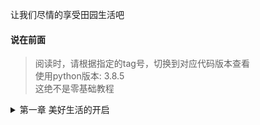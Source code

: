 让我们尽情的享受田园生活吧


#### 说在前面

> 阅读时，请根据指定的tag号，切换到对应代码版本查看  
> 使用python版本: 3.8.5  
> 这绝不是零基础教程  
<details>
<summary>第一章 美好生活的开启</summary>
<pre><code>
<a href="https://github.com/bxxfighting/rurality/blob/master/how/to/do/1.md">第一节 开启美好生活</a>
<a href="https://github.com/bxxfighting/rurality/blob/master/how/to/do/2.md">第二节 增加常用的工具方法</a>
<a href="https://github.com/bxxfighting/rurality/blob/master/how/to/do/3.md">第三节 增加基础错误及基础类型校验</a>
<a href="https://github.com/bxxfighting/rurality/blob/master/how/to/do/4.md">第四节 根据自己的需求删减django中间件及apps</a>
<a href="https://github.com/bxxfighting/rurality/blob/master/how/to/do/5.md">第五节 定制自己的基础model</a>
<a href="https://github.com/bxxfighting/rurality/blob/master/how/to/do/6.md">第六节 定制自己的基础api</a>
<a href="https://github.com/bxxfighting/rurality/blob/master/how/to/do/7.md">第七节 增加依赖管理</a>
<a href="https://github.com/bxxfighting/rurality/blob/master/how/to/do/8.md">第八节 定义用户model</a>
<a href="https://github.com/bxxfighting/rurality/blob/master/how/to/do/9.md">第九节 角色与部门</a>
<a href="https://github.com/bxxfighting/rurality/blob/master/how/to/do/10.md">第十节 模块与权限</a>
<a href="https://github.com/bxxfighting/rurality/blob/master/how/to/do/11.md">第十一节 基础操作model对象方法</a>
<a href="https://github.com/bxxfighting/rurality/blob/master/how/to/do/12.md">第十二节 配置数据库</a>
<a href="https://github.com/bxxfighting/rurality/blob/master/how/to/do/13.md">第十三节 跨域配置</a>
<a href="https://github.com/bxxfighting/rurality/blob/master/how/to/do/14.md">第十四节 创建超级管理员账号</a>
</code></pre>
</details>
